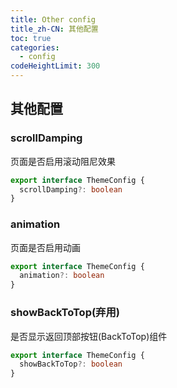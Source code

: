 ```yaml
---
title: Other config
title_zh-CN: 其他配置
toc: true
categories:
  - config
codeHeightLimit: 300
---
```


## 其他配置

### scrollDamping

页面是否启用滚动阻尼效果

```ts
export interface ThemeConfig {
  scrollDamping?: boolean
}
```

### animation

页面是否启用动画

```ts
export interface ThemeConfig {
  animation?: boolean
}
```

### showBackToTop(弃用)

是否显示返回顶部按钮(BackToTop)组件

```ts
export interface ThemeConfig {
  showBackToTop?: boolean
}
```
